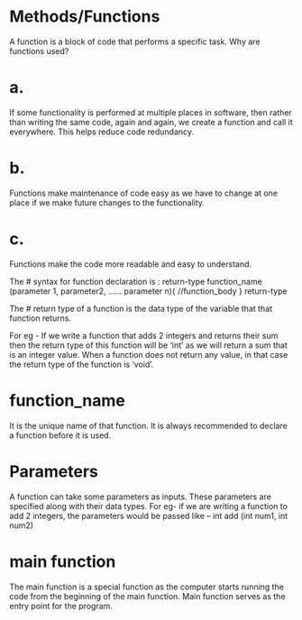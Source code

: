 # Methods/Functions

A function is a block of code that performs a specific task.
Why are functions used?

# a. 
If some functionality is performed at multiple places in software, then rather than writing the same code, again and again, we create a function
and call it everywhere. This helps reduce code redundancy.

# b. 
Functions make maintenance of code easy as we have to change at one place if we make future changes to the functionality.

# c. 
Functions make the code more readable and easy to understand.

 The # syntax for function declaration is :
return-type function_name (parameter 1, parameter2, …… parameter n){
//function_body
}
return-type

The # return type of a function is the data type of the variable that that function
returns.

For eg - If we write a function that adds 2 integers and returns their sum then the return type of this function will be ‘int’ as we will return a sum that is an integer value.
When a function does not return any value, in that case the return type of the
function is ‘void’.

# function_name

It is the unique name of that function.
It is always recommended to declare a function before it is used.

# Parameters

A function can take some parameters as inputs. These parameters are specified along with their data types.
For eg- if we are writing a function to add 2 integers, the parameters would be passed like – int add (int num1, int num2)

# main function
The main function is a special function as the computer starts running the code from the beginning of the main function. Main function serves as the entry point for the program.
